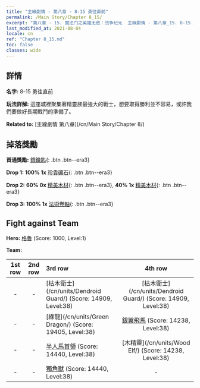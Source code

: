 ```yaml
---
title: "主線劇情 - 第八章 - 8-15 勇往直前"
permalink: /Main Story/Chapter 8_15/
excerpt: "第八章 - 15. 魔法门之英雄无敌：战争纪元  主線劇情 - 第八章_15. 8-15 勇往直前"
last_modified_at: 2021-08-04
locale: cn
ref: "Chapter 8_15.md"
toc: false
classes: wide
---
```


## 詳情

 **名字:** 8-15 勇往直前

 **玩法詳解:** 這座城裡聚集著精靈族最強大的戰士，想要取得勝利並不容易，或許我們要做好長期戰鬥的準備了。

 **Related to:** [主線劇情 第八章](/cn/Main Story/Chapter 8/)

## 掉落獎勵

 **首通獎勵:** [銀鑰匙](/cn/Items/con_693/){: .btn .btn--era3}

 **Drop 1:** **100% 1x** [珍貴礦石](/cn/Items/mat_26/){: .btn .btn--era3}

 **Drop 2:** **60% 0x** [精美木材](/cn/Items/mat_20/){: .btn .btn--era3}, **40% 1x** [精美木材](/cn/Items/mat_20/){: .btn .btn--era3}

 **Drop 3:** **100% 1x** [法術卷軸](/cn/Items/con_694/){: .btn .btn--era3}


## Fight against Team
 **Hero:** [格魯](/cn/heroes/Gelu/) (Score: 1000, Level:1)

 **Team:**


  | 1st row | 2nd row | 3rd row | 4th row |
  |:----:|:----:|:----|:----:|
  | - | - | [枯木衛士](/cn/units/Dendroid Guard/) (Score: 14909, Level:38)  | [枯木衛士](/cn/units/Dendroid Guard/) (Score: 14909, Level:38)  |
  | - | - | [綠龍](/cn/units/Green Dragon/) (Score: 19405, Level:38)  | [銀翼飛馬](/cn/units/Pegasus/) (Score: 14238, Level:38)  |
  | - | - | [半人馬首領](/cn/units/Centaur/) (Score: 14440, Level:38)  | [木精靈](/cn/units/Wood Elf/) (Score: 14238, Level:38)  |
  | - | - | [獨角獸](/cn/units/Unicorn/) (Score: 14440, Level:38)  | - |


